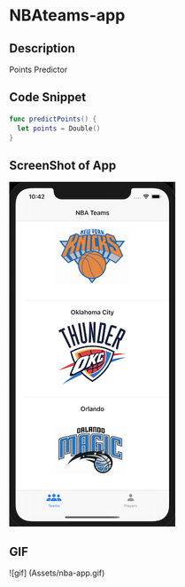 # NBAteams-app

## Description

Points Predictor

## Code Snippet

```swift
func predictPoints() {
  let points = Double()
}
```

## ScreenShot of App

![teamsTable1](Assets/teamsTable1.png)


## GIF

![gif] (Assets/nba-app.gif)
